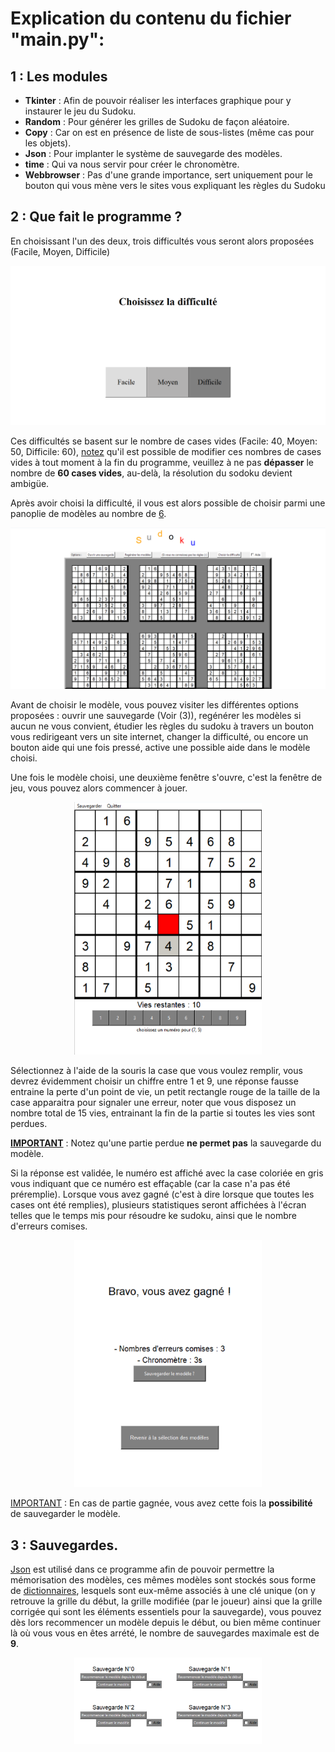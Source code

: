 # Explication du contenu du fichier "main.py":

## 1 : Les modules 

- **Tkinter** : Afin de pouvoir réaliser les interfaces graphique pour y instaurer le jeu du Sudoku.
- **Random** : Pour générer les grilles de Sudoku de façon aléatoire.
- **Copy** : Car on est en présence de liste de sous-listes (même cas pour les objets).
- **Json** : Pour implanter le système de sauvegarde des modèles.
- **time** : Qui va nous servir pour créer le chronomètre.
- **Webbrowser** : Pas d'une grande importance, sert uniquement pour le bouton qui vous mène vers le sites vous expliquant les règles du Sudoku

## 2 : Que fait le programme ?

En choisissant l'un des deux, trois difficultés vous seront alors proposées (Facile, Moyen, Difficile)
<div align="center">
  <img src="https://github.com/cristianj78/MITD3_sudoku/blob/main/images/Capture%20d%E2%80%99%C3%A9cran%202025-05-03%20193457.png" alt="Capture d'écran" width="600"/>
</div>



Ces difficultés se basent sur le nombre de cases vides (Facile: 40, Moyen: 50, Difficile: 60), <ins>notez</ins> qu'il est possible de modifier ces
nombres de cases vides à tout moment à la fin du programme, veuillez à ne pas **dépasser** le nombre de **60 cases vides**, au-delà, la résolution du sodoku devient ambigüe.

Après avoir choisi la difficulté, il vous est alors possible de choisir parmi une panoplie de modèles au nombre de <ins>6</ins>.

<div align="center">
  <img src="https://github.com/cristianj78/MITD3_sudoku/blob/main/images/Capture%20d%E2%80%99%C3%A9cran%202025-05-03%20193545.png" alt="Capture d'écran" width="600"/>
</div>

Avant de choisir le modèle, vous pouvez visiter les différentes options proposées : ouvrir une sauvegarde (Voir (3)), regénérer les modèles si aucun ne vous convient, étudier les règles du sudoku à travers un bouton vous redirigeant vers un site internet,
changer la difficulté, ou encore un bouton aide qui une fois pressé, active une possible aide dans le modèle choisi.

Une fois le modèle choisi, une deuxième fenêtre s'ouvre, c'est la fenêtre de jeu, vous pouvez alors commencer à jouer.

<div align="center">
  <img src="https://github.com/cristianj78/MITD3_sudoku/blob/main/images/Capture%20d%E2%80%99%C3%A9cran%202025-05-03%20193635.png" alt="Capture d'écran" width="300"/>
</div>
  
Sélectionnez à l'aide de la souris la case que vous voulez remplir, vous devrez évidemment choisir un chiffre entre 1 et 9, une réponse fausse entraine la perte d'un point de vie, un petit rectangle rouge de la taille 
de la case apparaitra pour signaler une erreur, noter que vous disposez un nombre total de 15 vies, entrainant la fin de la partie si toutes les vies sont perdues. 

<ins>**IMPORTANT**</ins> : Notez qu'une partie perdue **ne permet pas** la sauvegarde du modèle.

Si la réponse est validée, le numéro est affiché avec la case coloriée en gris vous indiquant que ce numéro est effaçable (car la case n'a pas été préremplie). Lorsque vous avez gagné 
(c'est à dire lorsque que toutes les cases ont été remplies), plusieurs statistiques seront affichées à l'écran telles que le temps mis pour résoudre ke sudoku, ainsi que le nombre d'erreurs comises.

<div align="center">
  <img src="https://github.com/cristianj78/MITD3_sudoku/blob/main/images/Capture%20d%E2%80%99%C3%A9cran%202025-05-03%20193714.png" alt="Capture d'écran" width="300"/>
</div>

<ins>IMPORTANT</ins> : En cas de partie gagnée, vous avez cette fois la **possibilité** de sauvegarder le modèle.

## 3 : Sauvegardes.

<ins>Json</ins> est utilisé dans ce programme afin de pouvoir permettre la mémorisation des modèles, ces mêmes modèles sont stockés sous forme de <ins>dictionnaires</ins>, lesquels sont eux-même associés à une clé unique
(on y retrouve la grille du début, la grille modifiée (par le joueur) ainsi que la grille corrigée qui sont les éléments essentiels pour la sauvegarde), vous pouvez dès lors recommencer un modèle depuis le début, ou
bien même continuer là où vous vous en êtes arrété, le nombre de sauvegardes maximale est de **9**.

<div align="center">
  <img src="https://github.com/cristianj78/MITD3_sudoku/blob/main/images/Capture%20d%E2%80%99%C3%A9cran%202025-05-03%20194040.png" alt="Capture d'écran" width="300"/>
</div>

